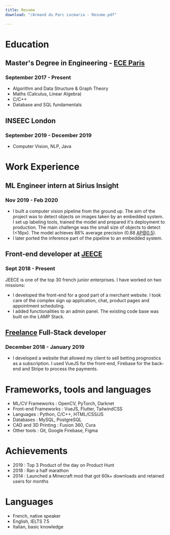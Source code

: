 ```yaml
---
title: Resume
download: "/Armand du Parc Locmaria - Resume.pdf"

---
```

# Education

## Master's Degree in Engineering - [ECE Paris](https://www.ece.fr/ecole-ingenieur/)

### September 2017 - Present

* Algorithm and Data Structure & Graph Theory
* Maths (Calculus, Linear Algebra)
* C/C++
* Database and SQL fundamentals

## INSEEC London

### September 2019 - December 2019

* Computer Vision, NLP, Java

# Work Experience

## ML Engineer intern at Sirius Insight

### Nov 2019 - Feb 2020

* I built a computer vision pipeline from the ground up. The aim of the project was to detect objects on images taken by an embedded system. I set up labeling tools, trained the model and prepared it's deployment to production. The main challenge was the small size of objects to detect (<16px). The model achieves 88% average precision (0.88 AP@0.5).
* I later ported the inference part of the pipeline to an embedded system.

## Front-end developer at [JEECE](https://www.jeece.fr/)

### Sept 2018 - Present

JEECE is one of the top 30 french junior enterprises. I have worked on two missions:

* I developed the front-end for a good part of a merchant website. I took care of the complex sign up application, chat, product pages and appointment scheduling.
* I added functionalities to an admin panel. The existing code base was built on the LAMP Stack.

## [Freelance](https://www.malt.fr/profile/armandduparclocmaria) Full-Stack developer

### December 2018 - January 2019

* I developed a website that allowed my client to sell betting prognostics as a subscription. I used VueJS for the front-end, Firebase for the back-end and Stripe to process the payments.

# Frameworks, tools and languages

* ML/CV Frameworks : OpenCV, PyTorch, Darknet
* Front-end Frameworks : VueJS, Flutter, TailwindCSS
* Languages : Python, C/C++, HTML/CSS/JS
* Databases : MySQL, PostgreSQL
* CAD and 3D Printing : Fusion 360, Cura
* Other tools : Git, Google Firebase, Figma

# Achievements

* 2019 : Top 3 Product of the day on Product Hunt
* 2018 : Ran a half marathon
* 2014 : Launched a Minecraft mod that got 60k+ downloads and retained users for months

# Languages

* French, native speaker
* English, IELTS 7.5
* Italian, basic knowledge